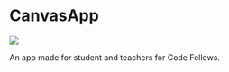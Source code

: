 CanvasApp
=========

<img src="https://travis-ci.org/CanvasApp/CanvasApp.svg"/>

An app made for student and teachers for Code Fellows.
